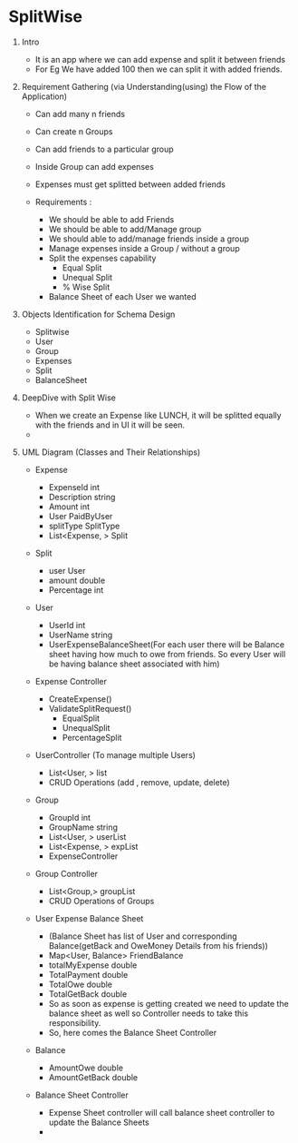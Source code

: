 # SplitWise

1) Intro
    * It is an app where we can add expense and split it between friends
    * For Eg We have added 100 then we can split it with added friends. 


2) Requirement Gathering (via Understanding(using) the Flow of the Application)

    * Can add many n  friends
    * Can create n Groups
    * Can add friends to a particular group
    * Inside Group can add expenses
    * Expenses must get splitted between added friends

    * Requirements : 
        * We should be able to add Friends
        * We should be able to add/Manage group
        * We should able to add/manage friends inside a group
        * Manage expenses inside a Group / without a group
        * Split the expenses capability 
            * Equal Split 
            * Unequal Split 
            * % Wise Split 
        * Balance Sheet of each User we wanted

3) Objects Identification for Schema Design

    * Splitwise 
    * User 
    * Group
    * Expenses
    * Split 
    * BalanceSheet

4) DeepDive with Split Wise

    * When we create an Expense like LUNCH, it will be splitted equally with the friends and in UI it will be seen.
    * 

5) UML Diagram (Classes and Their Relationships)

    * Expense 
        * ExpenseId int
        * Description string 
        * Amount int 
        * User PaidByUser
        * splitType SplitType 
        * List<Expense, > Split
         
    * Split 
        * user User
        * amount double
        * Percentage int

    * User
        * UserId int
        * UserName string 
        * UserExpenseBalanceSheet(For each user there will be Balance sheet having how much to owe from friends. So every User will be having balance sheet associated with him)

    * Expense Controller 
        * CreateExpense()
        * ValidateSplitRequest()
            * EqualSplit
            * UnequalSplit
            * PercentageSplit

    * UserController (To manage multiple Users)
        * List<User, > list
        * CRUD Operations (add , remove, update, delete)


    * Group
        * GroupId int
        * GroupName string
        * List<User, > userList
        * List<Expense, > expList
        * ExpenseController


    * Group Controller 
        * List<Group,> groupList
        * CRUD Operations of Groups

    * User Expense Balance Sheet 
    
        * (Balance Sheet has list of User and corresponding Balance(getBack and OweMoney Details from his friends))
        * Map<User, Balance> FriendBalance
        * totalMyExpense double
        * TotalPayment double
        * TotalOwe double
        * TotalGetBack double
        * So as soon as expense is getting created we need to update the balance sheet as well so Controller needs to take this responsibility. 
        * So, here comes the Balance Sheet Controller  

    * Balance 
        * AmountOwe double
        * AmountGetBack double

    * Balance Sheet Controller 
        * Expense Sheet controller will call balance sheet controller to update the Balance Sheets 
        * 